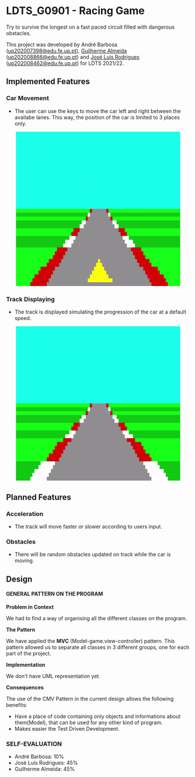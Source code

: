 # LDTS_G0901 - Racing Game

Try to survive the longest on a fast paced circuit filled with dangerous obstacles.

This project was developed by André Barbosa (up202007398@edu.fe.up.pt), [Guilherme Almeida](https://github.com/theguilhermealmeida) (up202008866@edu.fe.up.pt) and [José Luís Rodrigues](https://github.com/jlcrodrigues) (up202008462@edu.fe.up.pt) for LDTS 2021/22.


## Implemented Features

### Car Movement
 - The user can use the keys to move the car left and right between the availabe lanes. This way, the position of the car is limited to 3 places only.

<p align="center">
    <img width=450 src="src/car_movement.gif">
</p>


### Track Displaying 
 - The track is displayed simulating the progression of the car at a default speed.

<p align="center">
    <img width=450 src="src/track_movement.gif">
</p>

## Planned Features

### Acceleration
- The track will move faster or slower according to users input.

### Obstacles
- There will be random obstacles updated on track while the car is moving.


## Design

#### GENERAL PATTERN ON THE PROGRAM

**Problem in Context**

We had to find a way of organising all the different classes on the program.

**The Pattern**

We have applied the **MVC** (Model-game.view-controller) pattern. This pattern allowed us to separate all classes in 3 different groups, one for each part of the project.

**Implementation**

We don't have UML representation yet.

**Consequences**

The use of the CMV Pattern in the current design allows the following benefits:

- Have a place of code containing only objects and informations about them(Model), that can be used for any other kind of program.
- Makes easier the Test Driven Development.

<!--#### KNOWN CODE SMELLS AND REFACTORING SUGGESTIONS-->


<!--### TESTING-->


### SELF-EVALUATION

- André Barbosa: 10%
- José Luís Rodrigues: 45%
- Guilherme Almeida: 45%
